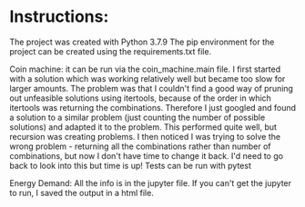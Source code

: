# Instructions:
The project was created with Python 3.7.9
The pip environment for the project can be created using the requirements.txt file.


Coin machine: 
it can be run via the coin_machine.main file.
I first started with a solution which was working relatively well but became too slow for larger amounts. The problem was that I couldn't find
a good way of pruning out unfeasible solutions using itertools, because of the order in which itertools was returning the combinations.
Therefore I just googled and found a solution to a similar problem (just counting the number of possible solutions) and adapted it to the problem.
This performed quite well, but recursion was creating problems. 
I then noticed I was trying to solve the wrong problem - returning all the combinations rather than number of combinations, but now I don't have time to change it back. 
I'd need to go back to look into this but time is up!
Tests can be run with pytest

Energy Demand: 
All the info is in the jupyter file. If you can't get the jupyter to run, I saved the output in a html file.

